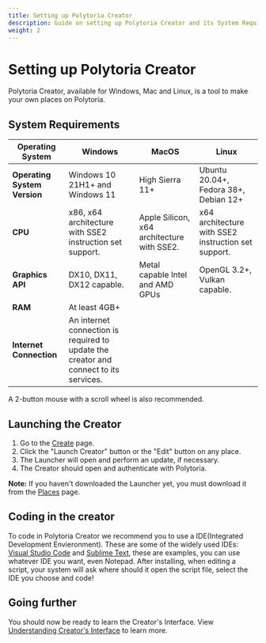 ```yaml
---
title: Setting up Polytoria Creator
description: Guide on setting up Polytoria Creator and its System Requirements.
weight: 2
---
```


# Setting up Polytoria Creator

Polytoria Creator, available for Windows, Mac and Linux, is a tool to make your own places on Polytoria.

## System Requirements

| Operating System             | Windows                                                                               | MacOS                                      | Linux                                               |
| ---------------------------- | ------------------------------------------------------------------------------------- | ------------------------------------------ | --------------------------------------------------- |
| **Operating System Version** | Windows 10 21H1+ and Windows 11                                           | High Sierra 11+                         | Ubuntu 20.04+, Fedora 38+, Debian 12+            |
| **CPU**                      | x86, x64 architecture with SSE2 instruction set support.                              | Apple Silicon, x64 architecture with SSE2. | x64 architecture with SSE2 instruction set support. |
| **Graphics API**             | DX10, DX11, DX12 capable.                                                             | Metal capable Intel and AMD GPUs           | OpenGL 3.2+, Vulkan capable.                        |
| **RAM**                      | At least 4GB+                                                                         |
| **Internet Connection**      | An internet connection is required to update the creator and connect to its services. |

A 2-button mouse with a scroll wheel is also recommended.

## Launching the Creator

1. Go to the [Create](https://polytoria.com/create/) page.
2. Click the "Launch Creator" button or the "Edit" button on any place.
3. The Launcher will open and perform an update, if necessary.
4. The Creator should open and authenticate with Polytoria.

<strong>Note:</strong>
If you haven't downloaded the Launcher yet, you must download it from the [Places](https://polytoria.com/places/) page.

## Coding in the creator

To code in Polytoria Creator we recommend you to use a IDE(Integrated Development Envieronment). These are some of the widely used IDEs: [Visual Studio Code](https://code.visualstudio.com/) and [Sublime Text](https://www.sublimetext.com/), these are examples, you can use whatever IDE you want, even Notepad. After installing, when editing a script, your system will ask where should it open the script file, select the IDE you choose and code!


## Going further

You should now be ready to learn the Creator's Interface. View [Understanding Creator's Interface](/tutorials/getting-started/creator-interface/) to learn more.
